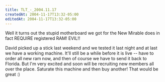 ```yaml
---
title: TLT_-_2004.11.17
createdAt: 2004-11-17T13:32-05:00
editedAt: 2004-11-17T13:32-05:00
---
```


Well it turns out the stupid motherboard we got for the New Mirable does in fact REQUIRE registered RAM! EVIL!!

David picked up a stick last weekend and we tested it last night and at last we have a working machine. It'll still be a while before it is live -- have to order all new ram now, and then of course we have to send it back to Florida. But I'm very excited and soon will be recruiting new members all over the place. Saturate this machine and then buy another! That would be great :)

